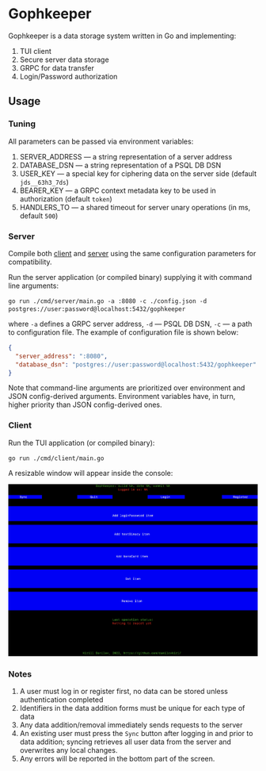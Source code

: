 # Gophkeeper

Gophkeeper is a data storage system written in Go and implementing:
1. TUI client
2. Secure server data storage
3. GRPC for data transfer
4. Login/Password authorization

## Usage

### Tuning

All parameters can be passed via environment variables:
1. SERVER_ADDRESS — a string representation of a server address
2. DATABASE_DSN — a string representation of a PSQL DB DSN
3. USER_KEY — a special key for ciphering data on the server side (default `jds__63h3_7ds`)
4. BEARER_KEY — a GRPC context metadata key to be used in authorization (default `token`)
5. HANDLERS_TO — a shared timeout for server unary operations (in ms, default `500`)

### Server

Compile both [client](./cmd/client/main.go) and [server](./cmd/server/main.go) using the same configuration parameters
for compatibility.

Run the server application (or compiled binary) supplying it with command line arguments:

```shell
go run ./cmd/server/main.go -a :8080 -c ./config.json -d postgres://user:password@localhost:5432/gophkeeper
```

where `-a` defines a GRPC server address, `-d` — PSQL DB DSN, `-c` — a path to configuration file. The example of
configuration file is shown below:

```json
{
  "server_address": ":8080",
  "database_dsn": "postgres://user:password@localhost:5432/gophkeeper"
}
```

Note that command-line arguments are prioritized over environment and JSON config-derived arguments. Environment
variables have, in turn, higher priority than JSON config-derived ones.

### Client

Run the TUI application (or compiled binary):

```shell
go run ./cmd/client/main.go
```

A resizable window will appear inside the console:

<img src="./resources/mainView.png" alt="drawing" width="700"/>

### Notes

1. A user must log in or register first, no data can be stored unless authentication completed
2. Identifiers in the data addition forms must be unique for each type of data
3. Any data addition/removal immediately sends requests to the server
4. An existing user must press the `Sync` button after logging in and prior to data addition; syncing retrieves all user
data from the server and overwrites any local changes.
5. Any errors will be reported in the bottom part of the screen.





